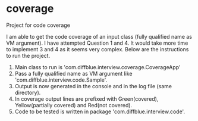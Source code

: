 # coverage
Project for code coverage

I am able to get the code coverage of an input class (fully qualified name as VM argument). I have attempted Question 1 and 4. It would take more time to implement 3 and 4 as it seems very complex. Below are the instructions to run the project.

1. Main class to run is 'com.diffblue.interview.coverage.CoverageApp'
2. Pass a fully qualified name as VM argument like 'com.diffblue.interview.code.Sample'.
3. Output is now generated in the console and in the log file (same directory).
4. In coverage output lines are prefixed with Green(covered), Yellow(partially covered) and Red(not covered).
5. Code to be tested is written in package 'com.diffblue.interview.code'.
